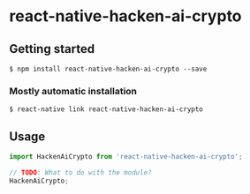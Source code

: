 # react-native-hacken-ai-crypto

## Getting started

`$ npm install react-native-hacken-ai-crypto --save`

### Mostly automatic installation

`$ react-native link react-native-hacken-ai-crypto`

## Usage
```javascript
import HackenAiCrypto from 'react-native-hacken-ai-crypto';

// TODO: What to do with the module?
HackenAiCrypto;
```

